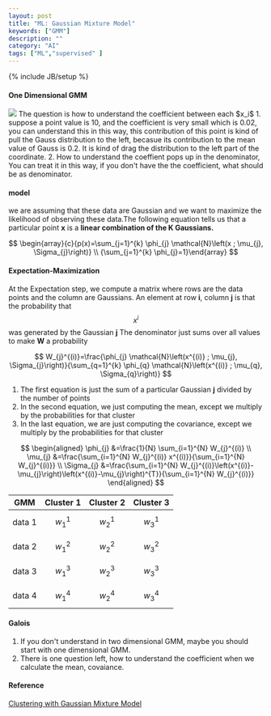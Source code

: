 ```yaml
---
layout: post
title: "ML: Gaussian Mixture Model"
keywords: ["GMM"]
description: ""
category: "AI"
tags: ["ML","supervised" ]
---
```

{% include JB/setup %}

#### One Dimensional GMM
<img src="{{IMAGE_PATH}}/AI-model-gmm.png">
The question is how to understand the coefficient between each $x_i$
1. suppose a point value is 10, and the coefficient is very small which is
   0.02, you can understand this in this way, this contribution of this point is
   kind of pull the Gauss distribution to the left, becasue its contribution to
   the mean value of Gauss is 0.2. It is kind of drag the distribution to the
   left part of the coordinate.
2. How to understand the coeffient pops up in the denominator, You can treat it
   in this way, if you don't have the the coefficient, what should be as
   denominator.

#### model 

we are assuming that these data are Gaussian and we want to maximize the likelihood of 
observing these data.The following equation tells us that a particular point **x** is a
**linear combination of the K Gaussians.**


$$
\begin{array}{c}{p(x)=\sum_{j=1}^{k} \phi_{j} \mathcal{N}\left(x ; \mu_{j}, \Sigma_{j}\right)} \\ {\sum_{j=1}^{k} \phi_{j}=1}\end{array}
$$


#### Expectation-Maximization

At the Expectation step, we compute a matrix where rows are the data points and the column are Gaussians.
An element at row **i**, column **j** is that the probability that $$x^{i}$$ was generated by the Gaussian **j**
The denominator just sums over all values to make **W** a probability

$$
W_{j}^{(i)}=\frac{\phi_{j} \mathcal{N}\left(x^{(i)} ; \mu_{j}, \Sigma_{j}\right)}{\sum_{q=1}^{k} \phi_{q} \mathcal{N}\left(x^{(i)} ; \mu_{q}, \Sigma_{q}\right)}
$$

1. The first equation is just the sum of a particular Gaussian **j** divided by the number of points
2. In the second equation, we just computing the mean, except we multiply by the probabilities for that cluster
3. In the last equation, we are just computing the covariance, except we multiply by the probabilities for that cluster



$$
\begin{aligned} \phi_{j} &=\frac{1}{N} \sum_{i=1}^{N} W_{j}^{(i)} \\ \mu_{j} &=\frac{\sum_{i=1}^{N} W_{j}^{(i)} x^{(i)}}{\sum_{i=1}^{N} W_{j}^{(i)}} \\ \Sigma_{j} &=\frac{\sum_{i=1}^{N} W_{j}^{(i)}\left(x^{(i)}-\mu_{j}\right)\left(x^{(i)}-\mu_{j}\right)^{T}}{\sum_{i=1}^{N} W_{j}^{(i)}} \end{aligned}
$$



| GMM | Cluster 1 | Cluster 2 | Cluster 3 |
|:------:|:---------:|:---------:|-----------|
| data 1 |   $$w_{1}^{1}$$   |   $$w_{2}^{1}$$     |  $$w_{3}^{1}$$       |
| data 2 |   $$w_{1}^{2}$$   |   $$w_{2}^{2}$$     |  $$w_{3}^{2}$$      |
| data 3 |   $$w_{1}^{3}$$   |   $$w_{2}^{3}$$     |  $$w_{3}^{3}$$      |
| data 4 |   $$w_{1}^{4}$$   |   $$w_{2}^{4}$$     |  $$w_{3}^{4}$$     |


#### Galois
1. If you don't understand in two dimensional GMM, maybe you should start with
   one dimensional GMM.
2. There is one question left, how to understand the coefficient when we
   calculate the mean, covaiance.


#### Reference
[Clustering with Gaussian Mixture Model](https://pythonmachinelearning.pro/clustering-with-gaussian-mixture-models/)
